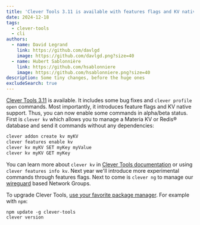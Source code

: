 ```yaml
---
title: 'Clever Tools 3.11 is available with features flags and KV native support'
date: 2024-12-18
tags:
  - clever-tools
  - cli
authors:
  - name: David Legrand
    link: https://github.com/davlgd
    image: https://github.com/davlgd.png?size=40
  - name: Hubert Sablonnière
    link: https://github.com/hsablonniere
    image: https://github.com/hsablonniere.png?size=40
description: Some tiny changes, before the huge ones
excludeSearch: true
---
```


[Clever Tools 3.11](https://github.com/CleverCloud/clever-tools/releases/tag/3.11.0) is available. It includes some bug fixes and `clever profile open` commands. Most importantly, it introduces feature flags and KV native support. Thus, you can now enable some commands in alpha/beta status. First is `clever kv` which allows you to manage a Materia KV or Redis® database and send it commands without any dependencies:

```bash
clever addon create kv myKV
clever features enable kv
clever kv myKV SET myKey myValue
clever kv myKV GET myKey
```

You can learn more about `clever kv` in [Clever Tools documentation](https://github.com/CleverCloud/clever-tools/blob/master/docs/kv.md) or using `clever features info kv`. Next year we'll introduce more experimental commands through features flags. Next to come is `clever ng` to manage our [wireguard](https://www.wireguard.com/) based Network Groups.

To upgrade Clever Tools, [use your favorite package manager](https://github.com/CleverCloud/clever-tools/blob/master/docs/setup-systems.md#how-to-install-clever-tools). For example with `npm`:

```
npm update -g clever-tools
clever version
```

